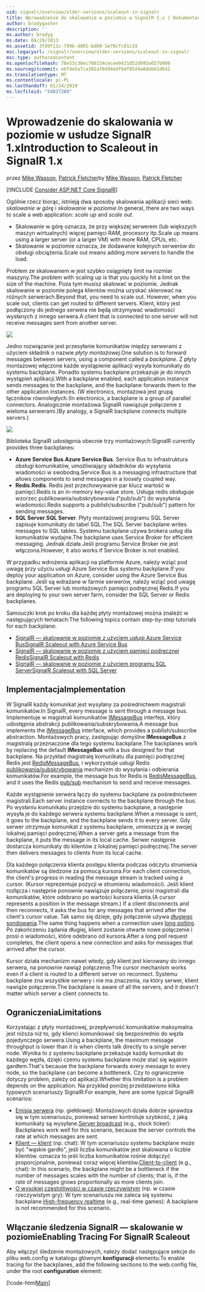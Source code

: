 ```yaml
---
uid: signalr/overview/older-versions/scaleout-in-signalr
title: Wprowadzenie do skalowania w poziomie w SignalR 1.x | Dokumentacja firmy Microsoft
author: bradygaster
description: ''
ms.author: bradyg
ms.date: 04/29/2013
ms.assetid: 3fd9f11c-799b-4001-bd60-1e70cfc61c19
msc.legacyurl: /signalr/overview/older-versions/scaleout-in-signalr
msc.type: authoredcontent
ms.openlocfilehash: 78e53c38ec760334cecee0431d52d993a657b908
ms.sourcegitcommit: ebf4e5a7ca301af8494edf64f85d4a8deb61d641
ms.translationtype: MT
ms.contentlocale: pl-PL
ms.lasthandoff: 01/24/2019
ms.locfileid: "54837289"
---
```

<a name="introduction-to-scaleout-in-signalr-1x"></a><span data-ttu-id="8cc6c-102">Wprowadzenie do skalowania w poziomie w usłudze SignalR 1.x</span><span class="sxs-lookup"><span data-stu-id="8cc6c-102">Introduction to Scaleout in SignalR 1.x</span></span>
====================
<span data-ttu-id="8cc6c-103">przez [Mike Wasson](https://github.com/MikeWasson), [Patrick Fletcher](https://github.com/pfletcher)</span><span class="sxs-lookup"><span data-stu-id="8cc6c-103">by [Mike Wasson](https://github.com/MikeWasson), [Patrick Fletcher](https://github.com/pfletcher)</span></span>

[!INCLUDE [Consider ASP.NET Core SignalR](~/includes/signalr/signalr-version-disambiguation.md)]

<span data-ttu-id="8cc6c-104">Ogólnie rzecz biorąc, istnieją dwa sposoby skalowania aplikacji sieci web: *skalowanie w górę* i *skalowanie w poziomie*.</span><span class="sxs-lookup"><span data-stu-id="8cc6c-104">In general, there are two ways to scale a web application: *scale up* and *scale out*.</span></span>

- <span data-ttu-id="8cc6c-105">Skalowanie w górę oznacza, że przy większej serwerem (lub większych maszyn wirtualnych) więcej pamięci RAM, procesory itp.</span><span class="sxs-lookup"><span data-stu-id="8cc6c-105">Scale up means using a larger server (or a larger VM) with more RAM, CPUs, etc.</span></span>
- <span data-ttu-id="8cc6c-106">Skalowanie w poziomie oznacza, że dodawanie kolejnych serwerów do obsługi obciążenia.</span><span class="sxs-lookup"><span data-stu-id="8cc6c-106">Scale out means adding more servers to handle the load.</span></span>

<span data-ttu-id="8cc6c-107">Problem ze skalowaniem w jest szybko osiągnięty limit na rozmiar maszyny.</span><span class="sxs-lookup"><span data-stu-id="8cc6c-107">The problem with scaling up is that you quickly hit a limit on the size of the machine.</span></span> <span data-ttu-id="8cc6c-108">Poza tym musisz skalować w poziomie. Jednak skalowanie w poziomie polega klientów można uzyskać skierować na różnych serwerach.</span><span class="sxs-lookup"><span data-stu-id="8cc6c-108">Beyond that, you need to scale out. However, when you scale out, clients can get routed to different servers.</span></span> <span data-ttu-id="8cc6c-109">Klient, który jest podłączony do jednego serwera nie będą otrzymywać wiadomości wysłanych z innego serwera.</span><span class="sxs-lookup"><span data-stu-id="8cc6c-109">A client that is connected to one server will not receive messages sent from another server.</span></span>

![](scaleout-in-signalr/_static/image1.png)

<span data-ttu-id="8cc6c-110">Jedno rozwiązanie jest przesyłanie komunikatów między serwerami z użyciem składnik o nazwie *płyty montażowej*.</span><span class="sxs-lookup"><span data-stu-id="8cc6c-110">One solution is to forward messages between servers, using a component called a *backplane*.</span></span> <span data-ttu-id="8cc6c-111">Z płyty montażowej włączone każde wystąpienie aplikacji wysyła komunikaty do systemu backplane. Ponadto systemu backplane przekazuje je do innych wystąpień aplikacji.</span><span class="sxs-lookup"><span data-stu-id="8cc6c-111">With a backplane enabled, each application instance sends messages to the backplane, and the backplane forwards them to the other application instances.</span></span> <span data-ttu-id="8cc6c-112">(W electronics, montażowa jest grupą łączników równoległych.</span><span class="sxs-lookup"><span data-stu-id="8cc6c-112">(In electronics, a backplane is a group of parallel connectors.</span></span> <span data-ttu-id="8cc6c-113">Analogicznie montażowa SignalR nawiązuje połączenie z wieloma serwerami.)</span><span class="sxs-lookup"><span data-stu-id="8cc6c-113">By analogy, a SignalR backplane connects multiple servers.)</span></span>

![](scaleout-in-signalr/_static/image2.png)

<span data-ttu-id="8cc6c-114">Biblioteka SignalR udostępnia obecnie trzy montażowych:</span><span class="sxs-lookup"><span data-stu-id="8cc6c-114">SignalR currently provides three backplanes:</span></span>

- <span data-ttu-id="8cc6c-115">**Azure Service Bus**.</span><span class="sxs-lookup"><span data-stu-id="8cc6c-115">**Azure Service Bus**.</span></span> <span data-ttu-id="8cc6c-116">Service Bus to infrastruktura obsługi komunikatów, umożliwiający składników do wysyłania wiadomości w swobodną.</span><span class="sxs-lookup"><span data-stu-id="8cc6c-116">Service Bus is a messaging infrastructure that allows components to send messages in a loosely coupled way.</span></span>
- <span data-ttu-id="8cc6c-117">**Redis**.</span><span class="sxs-lookup"><span data-stu-id="8cc6c-117">**Redis**.</span></span> <span data-ttu-id="8cc6c-118">Redis jest przechowywanie par klucz wartość w pamięci.</span><span class="sxs-lookup"><span data-stu-id="8cc6c-118">Redis is an in-memory key-value store.</span></span> <span data-ttu-id="8cc6c-119">Usługa redis obsługuje wzorzec publikowania/subskrybowania ("pub/sub") do wysyłania wiadomości.</span><span class="sxs-lookup"><span data-stu-id="8cc6c-119">Redis supports a publish/subscribe ("pub/sub") pattern for sending messages.</span></span>
- <span data-ttu-id="8cc6c-120">**SQL Server**.</span><span class="sxs-lookup"><span data-stu-id="8cc6c-120">**SQL Server**.</span></span> <span data-ttu-id="8cc6c-121">Płyty montażowej programu SQL Server zapisuje komunikaty do tabel SQL.</span><span class="sxs-lookup"><span data-stu-id="8cc6c-121">The SQL Server backplane writes messages to SQL tables.</span></span> <span data-ttu-id="8cc6c-122">Systemu backplane używa brokera usług dla komunikatów wydajne.</span><span class="sxs-lookup"><span data-stu-id="8cc6c-122">The backplane uses Service Broker for efficient messaging.</span></span> <span data-ttu-id="8cc6c-123">Jednak działa Jeśli programu Service Broker nie jest włączona.</span><span class="sxs-lookup"><span data-stu-id="8cc6c-123">However, it also works if Service Broker is not enabled.</span></span>

<span data-ttu-id="8cc6c-124">W przypadku wdrożenia aplikacji na platformie Azure, należy wziąć pod uwagę przy użyciu usługi Azure Service Bus systemu backplane.</span><span class="sxs-lookup"><span data-stu-id="8cc6c-124">If you deploy your application on Azure, consider using the Azure Service Bus backplane.</span></span> <span data-ttu-id="8cc6c-125">Jeśli są wdrażane w farmie serwerów, należy wziąć pod uwagę programu SQL Server lub montażowych pamięci podręcznej Redis.</span><span class="sxs-lookup"><span data-stu-id="8cc6c-125">If you are deploying to your own server farm, consider the SQL Server or Redis backplanes.</span></span>

<span data-ttu-id="8cc6c-126">Samouczki krok po kroku dla każdej płyty montażowej można znaleźć w następujących tematach:</span><span class="sxs-lookup"><span data-stu-id="8cc6c-126">The following topics contain step-by-step tutorials for each backplane:</span></span>

- [<span data-ttu-id="8cc6c-127">SignalR — skalowanie w poziomie z użyciem usługi Azure Service Bus</span><span class="sxs-lookup"><span data-stu-id="8cc6c-127">SignalR Scaleout with Azure Service Bus</span></span>](scaleout-with-windows-azure-service-bus.md)
- [<span data-ttu-id="8cc6c-128">SignalR — skalowanie w poziomie z użyciem pamięci podręcznej Redis</span><span class="sxs-lookup"><span data-stu-id="8cc6c-128">SignalR Scaleout with Redis</span></span>](scaleout-with-redis.md)
- [<span data-ttu-id="8cc6c-129">SignalR — skalowanie w poziomie z użyciem programu SQL Server</span><span class="sxs-lookup"><span data-stu-id="8cc6c-129">SignalR Scaleout with SQL Server</span></span>](scaleout-with-sql-server.md)

## <a name="implementation"></a><span data-ttu-id="8cc6c-130">Implementacja</span><span class="sxs-lookup"><span data-stu-id="8cc6c-130">Implementation</span></span>

<span data-ttu-id="8cc6c-131">W SignalR każdy komunikat jest wysyłany za pośrednictwem magistrali komunikatów.</span><span class="sxs-lookup"><span data-stu-id="8cc6c-131">In SignalR, every message is sent through a message bus.</span></span> <span data-ttu-id="8cc6c-132">Implementuje w magistrali komunikatów [IMessageBus](https://msdn.microsoft.com/library/microsoft.aspnet.signalr.messaging.imessagebus(v=vs.100).aspx) interfejs, który udostępnia abstrakcji publikowania/subskrybowania.</span><span class="sxs-lookup"><span data-stu-id="8cc6c-132">A message bus implements the [IMessageBus](https://msdn.microsoft.com/library/microsoft.aspnet.signalr.messaging.imessagebus(v=vs.100).aspx) interface, which provides a publish/subscribe abstraction.</span></span> <span data-ttu-id="8cc6c-133">Montażowych pracy, zastępując domyślne **IMessageBus** z magistralą przeznaczone dla tego systemu backplane.</span><span class="sxs-lookup"><span data-stu-id="8cc6c-133">The backplanes work by replacing the default **IMessageBus** with a bus designed for that backplane.</span></span> <span data-ttu-id="8cc6c-134">Na przykład magistralę komunikatu dla pamięci podręcznej Redis jest [RedisMessageBus](https://msdn.microsoft.com/library/microsoft.aspnet.signalr.redis.redismessagebus(v=vs.100).aspx), i wykorzystuje usługi Redis [publikowania/subskrybowania](http://redis.io/topics/pubsub) mechanizm do wysyłania i odbierania komunikatów.</span><span class="sxs-lookup"><span data-stu-id="8cc6c-134">For example, the message bus for Redis is [RedisMessageBus](https://msdn.microsoft.com/library/microsoft.aspnet.signalr.redis.redismessagebus(v=vs.100).aspx), and it uses the Redis [pub/sub](http://redis.io/topics/pubsub) mechanism to send and receive messages.</span></span>

<span data-ttu-id="8cc6c-135">Każde wystąpienie serwera łączy do systemu backplane za pośrednictwem magistrali.</span><span class="sxs-lookup"><span data-stu-id="8cc6c-135">Each server instance connects to the backplane through the bus.</span></span> <span data-ttu-id="8cc6c-136">Po wysłaniu komunikatu przejdzie do systemu backplane, a następnie wysyła je do każdego serwera systemu backplane.</span><span class="sxs-lookup"><span data-stu-id="8cc6c-136">When a message is sent, it goes to the backplane, and the backplane sends it to every server.</span></span> <span data-ttu-id="8cc6c-137">Gdy serwer otrzymuje komunikat z systemu backplane, umieszcza ją w swojej lokalnej pamięci podręcznej.</span><span class="sxs-lookup"><span data-stu-id="8cc6c-137">When a server gets a message from the backplane, it puts the message in its local cache.</span></span> <span data-ttu-id="8cc6c-138">Serwer następnie dostarcza komunikaty do klientów z lokalnej pamięci podręcznej.</span><span class="sxs-lookup"><span data-stu-id="8cc6c-138">The server then delivers messages to clients from its local cache.</span></span>

<span data-ttu-id="8cc6c-139">Dla każdego połączenia klienta postępu klienta podczas odczytu strumienia komunikatów są śledzone za pomocą kursora.</span><span class="sxs-lookup"><span data-stu-id="8cc6c-139">For each client connection, the client's progress in reading the message stream is tracked using a cursor.</span></span> <span data-ttu-id="8cc6c-140">(Kursor reprezentuje pozycji w strumieniu wiadomości). Jeśli klient rozłącza i następnie ponownie nawiązuje połączenie, prosi magistrali dla komunikatów, które odebrano po wartości kursora klienta.</span><span class="sxs-lookup"><span data-stu-id="8cc6c-140">(A cursor represents a position in the message stream.) If a client disconnects and then reconnects, it asks the bus for any messages that arrived after the client's cursor value.</span></span> <span data-ttu-id="8cc6c-141">Tak samo się dzieje, gdy połączenie używa [długiego sondowania](../getting-started/introduction-to-signalr.md#transports).</span><span class="sxs-lookup"><span data-stu-id="8cc6c-141">The same thing happens when a connection uses [long polling](../getting-started/introduction-to-signalr.md#transports).</span></span> <span data-ttu-id="8cc6c-142">Po zakończeniu żądania długiej, klient zostanie otwarte nowe połączenie i prosi o wiadomości, które odebrano od kursora.</span><span class="sxs-lookup"><span data-stu-id="8cc6c-142">After a long poll request completes, the client opens a new connection and asks for messages that arrived after the cursor.</span></span>

<span data-ttu-id="8cc6c-143">Kursor działa mechanizm nawet wtedy, gdy klient jest kierowany do innego serwera, na ponownie nawiąż połączenie.</span><span class="sxs-lookup"><span data-stu-id="8cc6c-143">The cursor mechanism works even if a client is routed to a different server on reconnect.</span></span> <span data-ttu-id="8cc6c-144">Systemu backplane zna wszystkie serwery i nie ma znaczenia, na który serwer, klient nawiąże połączenie.</span><span class="sxs-lookup"><span data-stu-id="8cc6c-144">The backplane is aware of all the servers, and it doesn't matter which server a client connects to.</span></span>

## <a name="limitations"></a><span data-ttu-id="8cc6c-145">Ograniczenia</span><span class="sxs-lookup"><span data-stu-id="8cc6c-145">Limitations</span></span>

<span data-ttu-id="8cc6c-146">Korzystając z płyty montażowej, przepływność komunikatów maksymalna jest niższa niż to, gdy klienci komunikować się bezpośrednio do węzła pojedynczego serwera.</span><span class="sxs-lookup"><span data-stu-id="8cc6c-146">Using a backplane, the maximum message throughput is lower than it is when clients talk directly to a single server node.</span></span> <span data-ttu-id="8cc6c-147">Wynika to z systemu backplane przekazuje każdy komunikat do każdego węzła, dzięki czemu systemu backplane może stać się wąskim gardłem.</span><span class="sxs-lookup"><span data-stu-id="8cc6c-147">That's because the backplane forwards every message to every node, so the backplane can become a bottleneck.</span></span> <span data-ttu-id="8cc6c-148">Czy to ograniczenie dotyczy problem, zależy od aplikacji.</span><span class="sxs-lookup"><span data-stu-id="8cc6c-148">Whether this limitation is a problem depends on the application.</span></span> <span data-ttu-id="8cc6c-149">Na przykład poniżej przedstawiono kilka typowych scenariuszy SignalR:</span><span class="sxs-lookup"><span data-stu-id="8cc6c-149">For example, here are some typical SignalR scenarios:</span></span>

- <span data-ttu-id="8cc6c-150">[Emisja serwera](tutorial-server-broadcast-with-aspnet-signalr.md) (np. giełdowej): Montażowych działa dobrze sprawdza się w tym scenariuszu, ponieważ serwer kontroluje szybkość, z jaką komunikaty są wysyłane.</span><span class="sxs-lookup"><span data-stu-id="8cc6c-150">[Server broadcast](tutorial-server-broadcast-with-aspnet-signalr.md) (e.g., stock ticker): Backplanes work well for this scenario, because the server controls the rate at which messages are sent.</span></span>
- <span data-ttu-id="8cc6c-151">[Klient — klient](tutorial-getting-started-with-signalr.md) (np. chat): W tym scenariuszu systemu backplane może być "wąskie gardło", jeśli liczba komunikatów jest skalowana o liczbie klientów. oznacza to jeśli liczba komunikatów rośnie dołączyć proporcjonalnie, ponieważ coraz więcej klientów.</span><span class="sxs-lookup"><span data-stu-id="8cc6c-151">[Client-to-client](tutorial-getting-started-with-signalr.md) (e.g., chat): In this scenario, the backplane might be a bottleneck if the number of messages scales with the number of clients; that is, if the rate of messages grows proportionally as more clients join.</span></span>
- <span data-ttu-id="8cc6c-152">[O wysokiej częstotliwości w czasie rzeczywistym](tutorial-high-frequency-realtime-with-signalr.md) (np. w czasie rzeczywistym gry): W tym scenariuszu nie zaleca się systemu backplane.</span><span class="sxs-lookup"><span data-stu-id="8cc6c-152">[High-frequency realtime](tutorial-high-frequency-realtime-with-signalr.md) (e.g., real-time games): A backplane is not recommended for this scenario.</span></span>

## <a name="enabling-tracing-for-signalr-scaleout"></a><span data-ttu-id="8cc6c-153">Włączanie śledzenia SignalR — skalowanie w poziomie</span><span class="sxs-lookup"><span data-stu-id="8cc6c-153">Enabling Tracing For SignalR Scaleout</span></span>

<span data-ttu-id="8cc6c-154">Aby włączyć śledzenie montażowych, należy dodać następujące sekcje do pliku web.config w katalogu głównym **konfiguracji** elementu:</span><span class="sxs-lookup"><span data-stu-id="8cc6c-154">To enable tracing for the backplanes, add the following sections to the web.config file, under the root **configuration** element:</span></span>

[!code-html[Main](scaleout-in-signalr/samples/sample1.html)]
